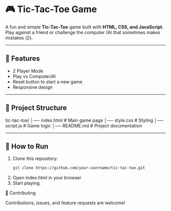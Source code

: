 # 🎮 Tic-Tac-Toe Game

A fun and simple **Tic-Tac-Toe** game built with **HTML, CSS, and JavaScript**.  
Play against a friend or challenge the computer (AI that sometimes makes mistakes 😉).

---

## 🚀 Features
- 2 Player Mode  
- Play vs Computer/AI  
- Reset button to start a new game  
- Responsive design  

---

## 📂 Project Structure
tic-tac-toe/
│── index.html # Main game page
│── style.css # Styling
│── script.js # Game logic
│── README.md # Project documentation

---

## 🔧 How to Run
1. Clone this repository:
   ```bash
   git clone https://github.com/your-username/tic-tac-toe.git
2.  Open index.html in your browser
3.  Start playing.

  🤝 Contributing

Contributions, issues, and feature requests are welcome!


